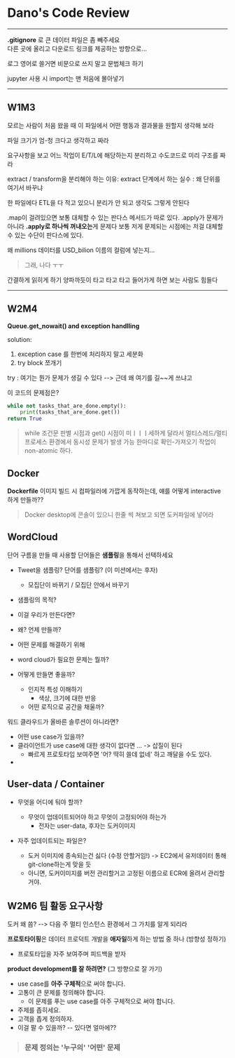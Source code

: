 # Dano's Code Review
---
**.gitignore** 로 큰 데이터 파일은 좀 빼주세요 <br>
    다른 곳에 올리고 다운로드 링크를 제공하는 방향으로...

로그 영어로 쓸거면 비문으로 쓰지 말고 문법체크 하기

jupyter 사용 시 import는 맨 처음에 몰아넣기

---

## W1M3

모르는 사람이 처음 왔을 때 이 파일에서 어떤 행동과 결과물을 원할지 생각해 보라

파일 크기가 엄-청 크다고 생각하고 짜라

요구사항을 보고 어느 작업이 E/T/L에 해당하는지 분리하고 수도코드로 미리 구조를 짜라

extract / transform을 분리해야 하는 이유:
    extract 단계에서 하는 실수 :
        왜 단위를 여기서 바꾸냐

한 파일에다 ETL을 다 적고 있으니 분리가 안 되고 생각도 그렇게 안된다

.map이 걸려있으면 보통 대체할 수 있는 판다스 메서드가 따로 있다.
.apply가 문제가 아니라 **.apply로 하나씩 꺼내오는**게 문제다
    보통 저게 문제되는 시점에는 저걸 대체할 수 있는 수단이 판다스에 있다.

왜 millions 데이터를 USD_bilion 이름의 컬럼에 넣는지...
> 그래, 나다 ㅜㅜ

간결하게 읽히게 하기
    양파까듯이 타고 타고 타고 들어가게 하면 보는 사람도 힘들다


---

## W2M4

**Queue.get_nowait() and exception handlling**

solution:
1. exception case 를 한번에 처리하지 말고 세분화
2. try block 쪼개기

try : 여기는 뭔가 문제가 생길 수 있다 --> 근데 왜 여기를 길~~게 쓰냐고

이 코드의 문제점은?
```python
while not tasks_that_are_done.empty():
    print(tasks_that_are_done.get())
return True
```
> while 조건문 판별 시점과 get() 시점이 미ㅣㅣㅣ세하게 달라서 
>멀티스레드/멀티프로세스 환경에서 동시성 문제가 발생 가능
> 한마디로 확인-가져오기 작업이 non-atomic 하다.

## Docker

**Dockerfile**
이미지 빌드 시 컴파일러에 가깝게 동작하는데,
얘를 어떻게 interactive 하게 만들까??
> Docker desktop에 콘솔이 있으니 한줄 씩 쳐보고 되면 도커파일에 넣어라

## WordCloud
단어 구름을 만들 때 사용할 단어들은 **샘플링**을 통해서 선택하세요
* Tweet을 샘플링? 단어를 샘플링? (이 미션에서는 후자)
  - 모집단이 바뀌기 / 모집단 안에서 바꾸기

* 샘플링의 목적?
* 이걸 우리가 만든다면?
* 왜? 언제 만들까?
* 어떤 문제를 해결하기 위해
* word cloud가 필요한 문제는 뭘까?
* 어떻게 만들면 좋을까?
  * 인지적 특성 이해하기
    * 색상, 크기에 대한 반응
  * 어떤 로직으로 공간을 채울까?

워드 클라우드가 올바른 솔루션이 아니라면?
* 어떤 use case가 있을까?
* 클라이언트가 use case에 대한 생각이 없다면 ... -> 삽질이 된다
  * 빠르게 프로토타입 보여주면 '어? 딱히 쓸데 없네' 하고 깨달을 수도 있다.
* 

## User-data / Container

* 무엇을 어디에 둬야 할까?
  * 무엇이 업데이트되어야 하고 무엇이 고정되어야 하는가
    * 전자는 user-data, 후자는 도커이미지

* 자주 업데이트되는 파일은?
  * 도커 이미지에 종속되는건 싫다 (수정 안할거임!) -> EC2에서 유저데이터 통해 git-clone하는게 맞을 듯
  * 아니면, 도커이미지를 버전 관리할거고 고정된 이름으로 ECR에 올려서 관리할거야.

## W2M6 팀 활동 요구사항

도커 왜 씀? --> 다음 주 멀티 인스턴스 환경에서 그 가치를 알게 되리라

**프로토타이핑**은 데이터 프로덕트 개발을 **애자일**하게 하는 방법 중 하나 (방향성 정하기)
- 프로토타입을 자주 보여주며 피드백을 받자

**product development를 잘 하려면?** (그 방향으로 잘 가기)
- use case를 **아주 구체적**으로 써야 합니다.
- 고통이 큰 문제를 정의해야 합니다.
  - 이 문제를 푸는 use case를 아주 구체적으로 써야 합니다.
- 주제를 좁히세요.
- 고객을 좁게 정의하자.
- 이걸 팔 수 있을까? -- 있다면 얼마에??

> ### 문제 정의는 **'누구의' '어떤'** 문제
